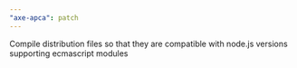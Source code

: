 ```yaml
---
"axe-apca": patch
---
```


Compile distribution files so that they are compatible with node.js versions supporting ecmascript modules
